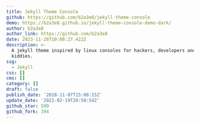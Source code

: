 ```yaml
---
title: Jekyll Theme Console
github: https://github.com/b2a3e8/jekyll-theme-console
demo: https://b2a3e8.github.io/jekyll-theme-console-demo-dark/
author: b2a3e8
author_link: https://github.com/b2a3e8
date: 2023-11-26T10:08:27.422Z
description: >-
  A jekyll theme inspired by linux consoles for hackers, developers and script
  kiddies.
ssg:
  - Jekyll
css: []
cms: []
category: []
draft: false
publish_date: '2018-11-07T15:08:15Z'
update_date: '2021-02-19T20:58:54Z'
github_star: 599
github_fork: 394
---
```

